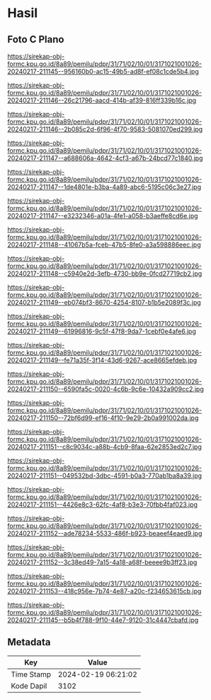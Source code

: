 # Hasil

## Foto C Plano

https://sirekap-obj-formc.kpu.go.id/8a89/pemilu/pdpr/31/71/02/10/01/3171021001026-20240217-211145--956160b0-ac15-49b5-ad8f-ef08c1cde5b4.jpg

https://sirekap-obj-formc.kpu.go.id/8a89/pemilu/pdpr/31/71/02/10/01/3171021001026-20240217-211146--26c21796-aacd-414b-af39-816ff339b16c.jpg

https://sirekap-obj-formc.kpu.go.id/8a89/pemilu/pdpr/31/71/02/10/01/3171021001026-20240217-211146--2b085c2d-6f96-4f70-9583-5081070ed299.jpg

https://sirekap-obj-formc.kpu.go.id/8a89/pemilu/pdpr/31/71/02/10/01/3171021001026-20240217-211147--a688606a-4642-4cf3-a67b-24bcd77c1840.jpg

https://sirekap-obj-formc.kpu.go.id/8a89/pemilu/pdpr/31/71/02/10/01/3171021001026-20240217-211147--1de4801e-b3ba-4a89-abc6-5195c06c3e27.jpg

https://sirekap-obj-formc.kpu.go.id/8a89/pemilu/pdpr/31/71/02/10/01/3171021001026-20240217-211147--e3232346-a01a-4fe1-a058-b3aeffe8cd6e.jpg

https://sirekap-obj-formc.kpu.go.id/8a89/pemilu/pdpr/31/71/02/10/01/3171021001026-20240217-211148--41067b5a-fceb-47b5-8fe0-a3a598886eec.jpg

https://sirekap-obj-formc.kpu.go.id/8a89/pemilu/pdpr/31/71/02/10/01/3171021001026-20240217-211148--c5940e2d-3efb-4730-bb9e-0fcd27719cb2.jpg

https://sirekap-obj-formc.kpu.go.id/8a89/pemilu/pdpr/31/71/02/10/01/3171021001026-20240217-211149--eb074bf3-8670-4254-8107-b1b5e2089f3c.jpg

https://sirekap-obj-formc.kpu.go.id/8a89/pemilu/pdpr/31/71/02/10/01/3171021001026-20240217-211149--61996816-9c5f-47f8-9da7-1cebf0e4afe6.jpg

https://sirekap-obj-formc.kpu.go.id/8a89/pemilu/pdpr/31/71/02/10/01/3171021001026-20240217-211149--fe71a35f-3f14-43d6-9267-ace8665efdeb.jpg

https://sirekap-obj-formc.kpu.go.id/8a89/pemilu/pdpr/31/71/02/10/01/3171021001026-20240217-211150--6590fa5c-0020-4c6b-9c6e-10432a909cc2.jpg

https://sirekap-obj-formc.kpu.go.id/8a89/pemilu/pdpr/31/71/02/10/01/3171021001026-20240217-211150--72bf6d99-ef16-4f10-9e29-2b0a991002da.jpg

https://sirekap-obj-formc.kpu.go.id/8a89/pemilu/pdpr/31/71/02/10/01/3171021001026-20240217-211151--c8c9034c-a88b-4cb9-8faa-62e2853ed2c7.jpg

https://sirekap-obj-formc.kpu.go.id/8a89/pemilu/pdpr/31/71/02/10/01/3171021001026-20240217-211151--049532bd-3dbc-4591-b0a3-770ab1ba8a39.jpg

https://sirekap-obj-formc.kpu.go.id/8a89/pemilu/pdpr/31/71/02/10/01/3171021001026-20240217-211151--4426e8c3-62fc-4af8-b3e3-70fbb4faf023.jpg

https://sirekap-obj-formc.kpu.go.id/8a89/pemilu/pdpr/31/71/02/10/01/3171021001026-20240217-211152--ade78234-5533-486f-b923-beaeef4eaed9.jpg

https://sirekap-obj-formc.kpu.go.id/8a89/pemilu/pdpr/31/71/02/10/01/3171021001026-20240217-211152--3c38ed49-7a15-4a18-a68f-beeee9b3ff23.jpg

https://sirekap-obj-formc.kpu.go.id/8a89/pemilu/pdpr/31/71/02/10/01/3171021001026-20240217-211153--418c956e-7b74-4e87-a20c-f234653615cb.jpg

https://sirekap-obj-formc.kpu.go.id/8a89/pemilu/pdpr/31/71/02/10/01/3171021001026-20240217-211145--b5b4f788-9f10-44e7-9120-31c4447cbafd.jpg


## Metadata

| Key        | Value               |
| ---------- | ------------------- |
| Time Stamp | 2024-02-19 06:21:02 |
| Kode Dapil | 3102                |



